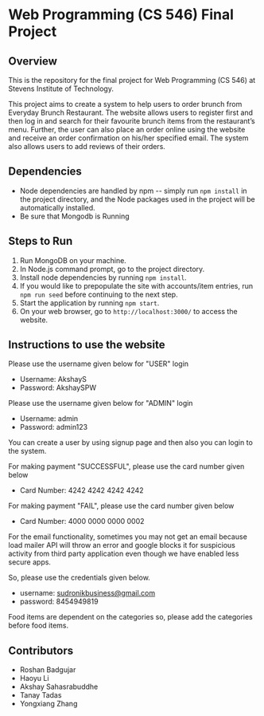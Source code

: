# Web Programming (CS 546) Final Project
## Overview
This is the repository for the final project for Web Programming (CS 546) at Stevens Institute of Technology.

This project aims to create a system to help users to order brunch from Everyday Brunch Restaurant. The website allows users to register first and then log in and search for their favourite brunch items from the restaurant’s menu. Further, the user can also place an order online using the website and receive an order confirmation on his/her specified email. The system also allows users to add reviews of their orders.

## Dependencies
* Node dependencies are handled by npm -- simply run `npm install` in the project directory, and the Node packages used in the project will be automatically installed.
* Be sure that Mongodb is Running

## Steps to Run
1. Run MongoDB on your machine.
2. In Node.js command prompt, go to the project directory.
3. Install node dependencies by running `npm install`.
4. If you would like to prepopulate the site with accounts/item entries, run `npm run seed` before continuing to the next step.
5. Start the application by running `npm start`.
6. On your web browser, go to `http://localhost:3000/` to access the website.

## Instructions to use the website
Please use the username given below for "USER" login 
* Username: AkshayS
* Password: AkshaySPW

Please use the username given below for "ADMIN" login 
* Username: admin
* Password: admin123

You can create a user by using signup page and then also you can login to the system.

For making payment "SUCCESSFUL", please use the card number given below
* Card Number: 4242 4242 4242 4242


For making payment "FAIL", please use the card number given below
* Card Number: 4000 0000 0000 0002

For the email functionality, sometimes you may not get an email because load mailer API will throw an error and google blocks it for suspicious activity from third party application even though we have enabled less secure apps. 

So, please use the credentials given below.
* username: sudronikbusiness@gmail.com
* password: 8454949819

Food items are dependent on the categories so, please add the categories before food items.

## Contributors
* Roshan Badgujar
* Haoyu Li
* Akshay Sahasrabuddhe
* Tanay Tadas
* Yongxiang Zhang
